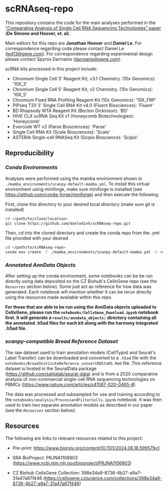 # scRNAseq-repo

This repository contains the code for the main analyses performed in the ["Comparative Analysis of Single Cell RNA Sequencing Technologies" paper](https://doi.org/10.1101/2024.06.18.599579) (**De Simone and Hoover, et. al**).

Main editors for this repo are **Jonathan Hoover** and **Daniel Le**. For correspondence regarding code please contact Daniel Le (led13@gene.com). For correspondence regarding experimental design please contact Spyros Darmanis (darmanis@gene.com).

scRNA kits processed in this project include:

- Chromium Single Cell 3' Reagent Kit, v3.1 Chemistry. (10x Genomics): '10X_3'
- Chromium Single Cell 5' Reagent Kit, v2 Chemistry. (10x Genomics): '10X_5'
- Chromium Fixed RNA Profiling Reagent Kit (10x Genomics): '10X_FRP'
- PIPseq T20 3' Single Cell RNA Kit v4.0 (Fluent Biosciences): 'Fluent'
- BD Rhapsody WTA Reagent Kit (Becton Dickinson): 'BD'
- HIVE CLX scRNA Seq Kit v1 (Honeycomb Biotechnologies): 'Honeycomb'
- Evercode WT v2 (Parse Biosciences): 'Parse'
- Single Cell RNA Kit (Scale Biosciences): 'Scale'
- ASTERIA Single-cell RNASeq Kit (Scipio Bioscience): 'Scipio'

## Reproducibility

### *Conda Environments*

Analyses were performed using the mamba environment shown in `./mamba_environments/scanpy-default-mamba.yml`. To install this virtual environment using miniforge, make sure miniforge is installed (see https://github.com/conda-forge/miniforge) and then execute the following:

First, clone this directory to your desired local directory (make sure git is installed)

```bash
cd </path/to/clone/location>
git clone https://github.com/danledinh/scRNAseq-repo.git
```

Then, cd into the cloned directory and create the conda repo from the .yml file provided with your desired <envname>

```bash
cd </path/to/scRNAseq-repo>
conda env create -f ./mamba_environments/scanpy-default-mamba.yml -n <envname>
```

### *Annotated AnnData Objects*

After setting up the conda environment, some notebooks can be be run directly using data deposited on the CZ Biohub's CellxGene repo (see the *`Resources`* section below). Some just act as reference for how data was generated. Each notebook will mention whether it can be rerun directly using the resources made available within this repo. 

**For those that are able to be run using the AnnData objects uploaded to CellxGene, please run the `notebooks/CellxGene_Download.ipynb` notebook first. It will generate a `results/anndata_objects/` directory containing all the annotated .h5ad files for each kit along with the harmony integrated .h5ad file.**

### *scanpy-compatible Broad Reference Dataset*

The raw dataset used to train annotation models (CellTypist and Seurat's Label Transfer) can be downloaded and converted to a `.h5ad` file with the `notebooks/BroadInstituteReference_convertRDStoH5.Rmd` file. This reference dataset is hosted in the SeuratData package (https://github.com/satijalab/seurat-data) and is from a 2020 comparative analysis of non-commercial single-cell RNA sequencing technologies on PBMCs (https://www.nature.com/articles/s41587-020-0465-8). 

The data was processed and subsampled for use and training according to the `notebooks/analysis/ProcessandFilterCells.ipynb` notebook. It was then used to train two separate annotation models as described in our paper (see the *`Resources`* section below).

## Resources

The following are links to relevant resources related to this project:

- Pre-print: https://www.biorxiv.org/content/10.1101/2024.06.18.599579v1

- SRA BioProject: PRJNA1106903 (https://www.ncbi.nlm.nih.gov/bioproject/PRJNA1106903)

- CZ Biohub CellxGene Collection: 398e34a9-8736-4b27-a9a7-31a47a67f446 (https://cellxgene.cziscience.com/collections/398e34a9-8736-4b27-a9a7-31a47a67f446)
